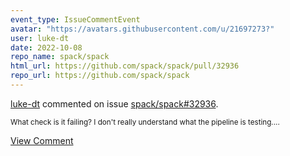 ```yaml
---
event_type: IssueCommentEvent
avatar: "https://avatars.githubusercontent.com/u/21697273?"
user: luke-dt
date: 2022-10-08
repo_name: spack/spack
html_url: https://github.com/spack/spack/pull/32936
repo_url: https://github.com/spack/spack
---
```


<a href='https://github.com/luke-dt' target='_blank'>luke-dt</a> commented on issue <a href='https://github.com/spack/spack/pull/32936' target='_blank'>spack/spack#32936</a>.

<small>What check is it failing? I don't really understand what the pipeline is testing....</small>

<a href='https://github.com/spack/spack/pull/32936' target='_blank'>View Comment</a>